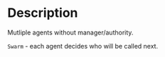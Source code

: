# Description

Mutliple agents without manager/authority.

`Swarm` - each agent decides who will be called next.
